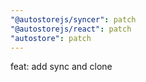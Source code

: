 ```yaml
---
"@autostorejs/syncer": patch
"@autostorejs/react": patch
"autostore": patch
---
```


feat: add sync and clone
